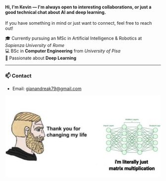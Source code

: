 #### Hi, I'm Kevin — I'm always open to interesting collaborations, or just a good technical chat about AI and deep learning.  
If you have something in mind or just want to connect, feel free to reach out!

🎓 Currently pursuing an MSc in Artificial Intelligence & Robotics at *Sapienza University* of *Rome*  
💻 BSc in **Computer Engineering** from *University of Pisa*  
🧠 Passionate about **Deep Learning**

---


### 📫 Contact

-  Email: gianandreak79@gmail.com
<p align="center">
  <img src="meme_matrixmul.jpg" width="500"/>
</p>
